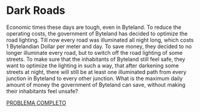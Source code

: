 # Dark Roads

Economic times these days are tough, even in Byteland. To reduce the operating costs, the government
of Byteland has decided to optimize the road lighting. Till now every road was illuminated all night
long, which costs 1 Bytelandian Dollar per meter and day. To save money, they decided to no longer
illuminate every road, but to switch off the road lighting of some streets. To make sure that the
inhabitants of Byteland still feel safe, they want to optimize the lighting in such a way, that after
darkening some streets at night, there will still be at least one illuminated path from every junction in
Byteland to every other junction.
What is the maximum daily amount of money the government of Byteland can save, without making
their inhabitants feel unsafe?

[PROBLEMA COMPLETO](https://vj.ppsucxtt.cn/bcc9f791ae1f03d34ec7ae62c9d4a6ce?v=1633401434)
